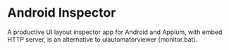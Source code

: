 # Android Inspector
A productive UI layout inspector app for Android and Appium, with embed HTTP server, is an alternative to uiautomatorviewer (monitor.bat).
